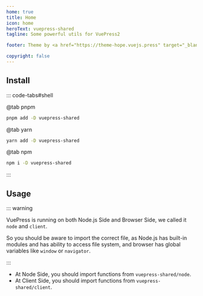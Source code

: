 ```yaml
---
home: true
title: Home
icon: home
heroText: vuepress-shared
tagline: Some powerful utils for VuePress2

footer: Theme by <a href="https://theme-hope.vuejs.press" target="_blank">VuePress Theme Hope</a> | MIT Licensed, Copyright © 2019-present Mr.Hope

copyright: false
---
```


## Install

::: code-tabs#shell

@tab pnpm

```bash
pnpm add -D vuepress-shared
```

@tab yarn

```bash
yarn add -D vuepress-shared
```

@tab npm

```bash
npm i -D vuepress-shared
```

:::

## Usage

::: warning

VuePress is running on both Node.js Side and Browser Side, we called it `node` and `client`.

So you should be aware to import the correct file, as Node.js has built-in modules and has ability to access file system, and browser has global variables like `window` or `navigator`.

:::

- At Node Side, you should import functions from `vuepress-shared/node`.
- At Client Side, you should import functions from `vuepress-shared/client`.
